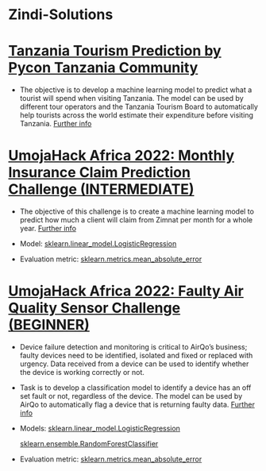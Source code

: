 # Zindi-Solutions

# [Tanzania Tourism Prediction by Pycon Tanzania Community](https://github.com/ashioyajotham/Zindi-Solutions/blob/main/tz-tourism.ipynb)

* The objective is to develop a machine learning model to predict what a tourist will spend when visiting Tanzania.
  The model can be used by different tour operators and the Tanzania Tourism Board to automatically help tourists across the world estimate their expenditure before visiting Tanzania.
[Further info](https://zindi.africa/competitions/tanzania-tourism-prediction)


# [UmojaHack Africa 2022: Monthly Insurance Claim Prediction Challenge (INTERMEDIATE)](https://github.com/ashioyajotham/Zindi-Solutions/blob/main/Monthly%20Insurance%20Claim%20Predictions.ipynb)

* The objective of this challenge is to create a machine learning model to predict how much a client will claim from Zimnat per month for a whole year.
  [Further info](https://zindi.africa/competitions/umojahack-africa-2022-intermediate-challenge)
  
* Model: [sklearn.linear_model.LogisticRegression](https://scikit-learn.org/stable/modules/generated/sklearn.linear_model.LogisticRegression.html)
* Evaluation metric: [sklearn.metrics.mean_absolute_error](https://scikit-learn.org/stable/modules/generated/sklearn.metrics.mean_absolute_error.html)



# [UmojaHack Africa 2022: Faulty Air Quality Sensor Challenge (BEGINNER)](https://github.com/ashioyajotham/Zindi-Solutions/blob/main/Airqo%20Air%20Filter.ipynb)

* Device failure detection and monitoring is critical to AirQo’s business; faulty devices need to be identified, isolated and fixed or replaced with urgency. Data received from a device can be used to identify whether the device is working correctly or not.
* Task is to develop a classification model to identify a device has an off set fault or not, regardless of the device. The model can be used by AirQo to automatically     flag a device that is returning faulty data. [Further info](https://zindi.africa/competitions/umojahack-africa-2022-beginner-challenge)

* Models: [sklearn.linear_model.LogisticRegression](https://scikit-learn.org/stable/modules/generated/sklearn.linear_model.LogisticRegression.html)

     [sklearn.ensemble.RandomForestClassifier](https://scikit-learn.org/stable/modules/generated/sklearn.ensemble.RandomForestClassifier.html)
* Evaluation metric: [sklearn.metrics.mean_absolute_error](https://scikit-learn.org/stable/modules/generated/sklearn.metrics.mean_absolute_error.html)
 
